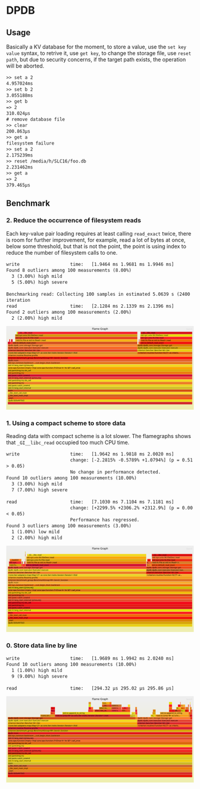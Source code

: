 # DPDB

## Usage

Basically a KV database for the moment, to store a value, use the `set key value` syntax, to retrive it, use `get key`, to change the storage file, use `reset path`, but due to security concerns, if the target path exists, the operation will be aborted.

```shell
>> set a 2
4.957024ms
>> set b 2
3.055188ms
>> get b
=> 2
310.024µs
# remove database file
>> clear
200.863µs
>> get a
filesystem failure
>> set a 2
2.175239ms
>> reset /media/h/SLC16/foo.db
2.231462ms
>> get a
=> 2
379.465µs
```

## Benchmark

### 2. Reduce the occurrence of filesystem reads

Each key-value pair loading requires at least calling `read_exact` twice, there is room for further improvement, for example, read a lot of bytes at once, below some threshold,  but that is not the point, the point is using index to reduce the number of filesystem calls to one.

```shell
write                   time:   [1.9464 ms 1.9681 ms 1.9946 ms]
Found 8 outliers among 100 measurements (8.00%)
  3 (3.00%) high mild
  5 (5.00%) high severe

Benchmarking read: Collecting 100 samples in estimated 5.0639 s (2400 iteration                                                                               read                    time:   [2.1284 ms 2.1339 ms 2.1396 ms]
Found 2 outliers among 100 measurements (2.00%)
  2 (2.00%) high mild
```

![](resources/flamegraph_2.svg)


### 1. Using a compact scheme to store data

Reading data with compact scheme is a lot slower. The flamegraphs shows that `_GI__libc_read` occupied too much CPU time.

```shell
write                   time:   [1.9642 ms 1.9818 ms 2.0020 ms]                   
                        change: [-2.2815% -0.5789% +1.0794%] (p = 0.51 > 0.05)
                        No change in performance detected.
Found 10 outliers among 100 measurements (10.00%)
  3 (3.00%) high mild
  7 (7.00%) high severe

read                    time:   [7.1030 ms 7.1104 ms 7.1181 ms]                 
                        change: [+2299.5% +2306.2% +2312.9%] (p = 0.00 < 0.05)
                        Performance has regressed.
Found 3 outliers among 100 measurements (3.00%)
  1 (1.00%) low mild
  2 (2.00%) high mild
```

![](resources/flamegraph_1.svg)

### 0. Store data line by line

```shell
write                   time:   [1.9689 ms 1.9942 ms 2.0240 ms]                   
Found 10 outliers among 100 measurements (10.00%)
  1 (1.00%) high mild
  9 (9.00%) high severe

read                    time:   [294.32 µs 295.02 µs 295.86 µs]                 
```

![](resources/flamegraph_0.svg)

